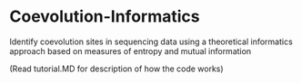 # Coevolution-Informatics

Identify coevolution sites in sequencing data using a theoretical informatics approach based on measures of entropy and mutual information

(Read tutorial.MD for description of how the code works)
